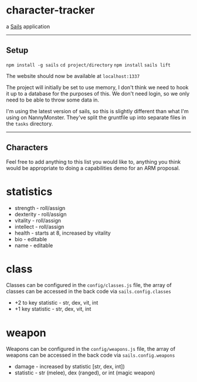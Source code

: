 # character-tracker

a [Sails](http://sailsjs.org) application

-----
Setup
-----

`npm install -g sails`
`cd project/directory`
`npm install`
`sails lift`

The website should now be available at `localhost:1337`

The project will initially be set to use memory, I don't think we need to hook it up to a database for the purposes of this. We don't need login, so we only need to be able to throw some data in.

I'm using the latest version of sails, so this is slightly different than what I'm using on NannyMonster. They've split the gruntfile up into separate files in the `tasks` directory.

----------
Characters
----------

Feel free to add anything to this list you would like to, anything you think would be appropriate to doing a capabilities demo for an ARM proposal.

# statistics 

* strength - roll/assign
* dexterity - roll/assign
* vitality - roll/assign
* intellect - roll/assign
* health - starts at 8, increased by vitality
* bio - editable
* name - editable

# class

Classes can be configured in the `config/classes.js` file, the array of classes can be accessed in the back code via `sails.config.classes`

* +2 to key statistic - str, dex, vit, int
* +1 key statistic - str, dex, vit, int

# weapon

Weapons can be configured in the `config/weapons.js` file, the array of weapons can be accessed in the back code via `sails.config.weapons`

* damage - increased by statistic [str, dex, int])
* statistic - str (melee), dex (ranged), or int (magic weapon)
